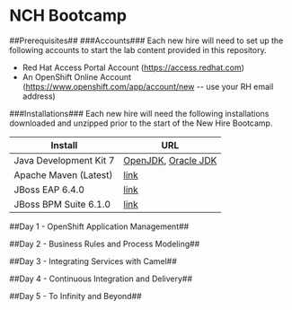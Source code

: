 # NCH Bootcamp #
##Prerequisites##
###Accounts###
Each new hire will need to set up the following accounts to start the lab content provided in this repository.

* Red Hat Access Portal Account (https://access.redhat.com)
* An OpenShift Online Account (https://www.openshift.com/app/account/new -- use your RH email address)

###Installations###
Each new hire will need the following installations downloaded and unzipped prior to the start of the New Hire Bootcamp.

Install | URL
-------- | ----------
Java Development Kit 7 | [OpenJDK](http://openjdk.java.net/install/), [Oracle JDK](http://www.oracle.com/technetwork/java/javase/downloads/jdk7-downloads-1880260.html)
Apache Maven (Latest) | [link](http://maven.apache.org/download.cgi)
JBoss EAP 6.4.0 | [link](https://access.redhat.com/jbossnetwork/restricted/listSoftware.html?downloadType=distributions&product=appplatform&version=6.1.0&productChanged=yes)
JBoss BPM Suite 6.1.0 | [link](https://access.redhat.com/jbossnetwork/restricted/listSoftware.html?downloadType=distributions&product=bpm.suite&productChanged=yes)

##Day 1 - OpenShift Application Management##

##Day 2 - Business Rules and Process Modeling##

##Day 3 - Integrating Services with Camel##

##Day 4 - Continuous Integration and Delivery##

##Day 5 - To Infinity and Beyond##


